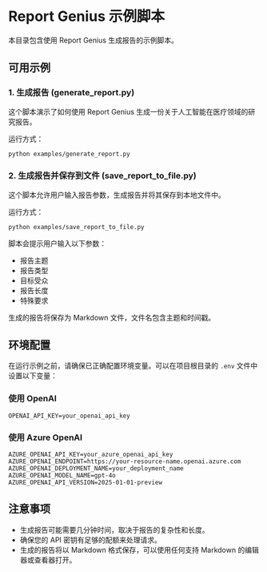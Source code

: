 # Report Genius 示例脚本

本目录包含使用 Report Genius 生成报告的示例脚本。

## 可用示例

### 1. 生成报告 (generate_report.py)

这个脚本演示了如何使用 Report Genius 生成一份关于人工智能在医疗领域的研究报告。

运行方式：

```bash
python examples/generate_report.py
```

### 2. 生成报告并保存到文件 (save_report_to_file.py)

这个脚本允许用户输入报告参数，生成报告并将其保存到本地文件中。

运行方式：

```bash
python examples/save_report_to_file.py
```

脚本会提示用户输入以下参数：
- 报告主题
- 报告类型
- 目标受众
- 报告长度
- 特殊要求

生成的报告将保存为 Markdown 文件，文件名包含主题和时间戳。

## 环境配置

在运行示例之前，请确保已正确配置环境变量。可以在项目根目录的 `.env` 文件中设置以下变量：

### 使用 OpenAI

```
OPENAI_API_KEY=your_openai_api_key
```

### 使用 Azure OpenAI

```
AZURE_OPENAI_API_KEY=your_azure_openai_api_key
AZURE_OPENAI_ENDPOINT=https://your-resource-name.openai.azure.com
AZURE_OPENAI_DEPLOYMENT_NAME=your_deployment_name
AZURE_OPENAI_MODEL_NAME=gpt-4o
AZURE_OPENAI_API_VERSION=2025-01-01-preview
```

## 注意事项

- 生成报告可能需要几分钟时间，取决于报告的复杂性和长度。
- 确保您的 API 密钥有足够的配额来处理请求。
- 生成的报告将以 Markdown 格式保存，可以使用任何支持 Markdown 的编辑器或查看器打开。